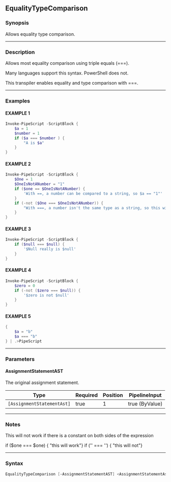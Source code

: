 EqualityTypeComparison
----------------------




### Synopsis
Allows equality type comparison.



---


### Description

Allows most equality comparison using triple equals (===).

Many languages support this syntax.  PowerShell does not.    

This transpiler enables equality and type comparison with ===.



---


### Examples
#### EXAMPLE 1
```PowerShell
Invoke-PipeScript -ScriptBlock {
    $a = 1
    $number = 1    
    if ($a === $number ) {
        "A is $a"
    }
}
```

#### EXAMPLE 2
```PowerShell
Invoke-PipeScript -ScriptBlock {
    $One = 1
    $OneIsNotANumber = "1"
    if ($one == $OneIsNotANumber) {
        'With ==, a number can be compared to a string, so $a == "1"'
    }
    if (-not ($One === $OneIsNotANumber)) {
        "With ===, a number isn't the same type as a string, so this will be false."            
    }
}
```

#### EXAMPLE 3
```PowerShell
Invoke-PipeScript -ScriptBlock {
    if ($null === $null) {
        '$Null really is $null'
    }
}
```

#### EXAMPLE 4
```PowerShell
Invoke-PipeScript -ScriptBlock {
    $zero = 0
    if (-not ($zero === $null)) {
        '$zero is not $null'
    }
}
```

#### EXAMPLE 5
```PowerShell
{
    $a = "b"
    $a === "b"
} | .>PipeScript
```



---


### Parameters
#### **AssignmentStatementAST**

The original assignment statement.






|Type                      |Required|Position|PipelineInput |
|--------------------------|--------|--------|--------------|
|`[AssignmentStatementAst]`|true    |1       |true (ByValue)|





---


### Notes
This will not work if there is a constant on both sides of the expression


if ($one === $one) { "this will work"} 
if ('' === '')     { "this will not"}



---


### Syntax
```PowerShell
EqualityTypeComparison [-AssignmentStatementAST] <AssignmentStatementAst> [<CommonParameters>]
```


